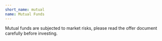 ```yaml
---
short_name: mutual
name: Mutual Funds
---
```

Mutual funds are subjected to market risks, please read the offer document carefully before investing.
